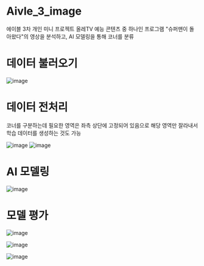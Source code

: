 # Aivle_3_image
에이블 3차 개인 미니 프로젝트
올레TV 예능 콘텐츠 중 하나인 프로그램 "슈퍼맨이 돌아왔다"의 영상을 분석하고, AI 모델링을 통해 코너를 분류

# 데이터 불러오기
![image](https://github.com/Lee-Siyoung/Aivle_3_image/assets/57993534/bfd723a8-6fc2-41a2-a88c-9a89e88b8b26)

# 데이터 전처리
코너를 구분하는데 필요한 영역은 좌측 상단에 고정되어 있음으로 해당 영역만 잘라내서 학습 데이터를 생성하는 것도 가능

![image](https://github.com/Lee-Siyoung/Aivle_3_image/assets/57993534/24ebdc30-9fe5-4a51-8df2-f6fb1f7b1723)
![image](https://github.com/Lee-Siyoung/Aivle_3_image/assets/57993534/ad7afc0f-13a6-4585-b72d-ac2a4ef03a47)


# AI 모델링
![image](https://github.com/Lee-Siyoung/Aivle_3_image/assets/57993534/fb8c8116-4bf0-4042-ae37-858a5617b4db)

# 모델 평가
![image](https://github.com/Lee-Siyoung/Aivle_3_image/assets/57993534/401c5272-fe86-47ec-ae60-226e8048d9be)

![image](https://github.com/Lee-Siyoung/Aivle_3_image/assets/57993534/4fbdfdc1-e7e8-419f-9e03-86496acda9cd)

![image](https://github.com/Lee-Siyoung/Aivle_3_image/assets/57993534/d0eaaf7b-061d-415b-83c0-a16e6b0f5953)
